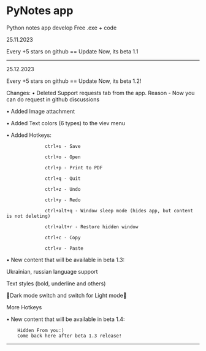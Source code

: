 # PyNotes app


Python notes app develop
Free .exe + code


25.11.2023

Every +5 stars on github == Update
Now, its beta 1.1

 ---------------------------------------------------

25.12.2023

Every +5 stars on github == Update
Now, its beta 1.2!

Changes:
• Deleted Support requests tab from the app. Reason - Now you can do request in github discussions

• Added Image attachment

• Added Text colors (6 types) to the viev menu

• Added Hotkeys:

                  ctrl+s - Save

                  ctrl+o - Open
                  
                  ctrl+p - Print to PDF
                  
                  ctrl+q - Quit
                  
                  ctrl+z - Undo
                  
                  ctrl+y - Redo
                  
                  ctrl+alt+q - Window sleep mode (hides app, but content is not deleting)
                  
                  ctrl+alt+r - Restore hidden window 
                  
                  ctrl+c - Copy
                  
                  ctrl+v - Paste
                  
• New content that will be available in beta 1.3:

Ukrainian, russian language support

Text styles (bold, underline and others)

🌚Dark mode switch and switch for Light mode🌝

More Hotkeys

• New content that will be available in beta 1.4:

        Hidden From you:) 
        Come back here after beta 1.3 release!

        
 ---------------------------------------------------

